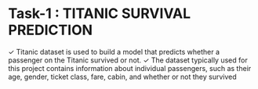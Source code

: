 # Task-1 : TITANIC SURVIVAL PREDICTION
✓ Titanic dataset is used to build a model that predicts whether a
passenger on the Titanic survived or not.
✓ The dataset typically used for this project contains information
about individual passengers, such as their age, gender, ticket
class, fare, cabin, and whether or not they survived
